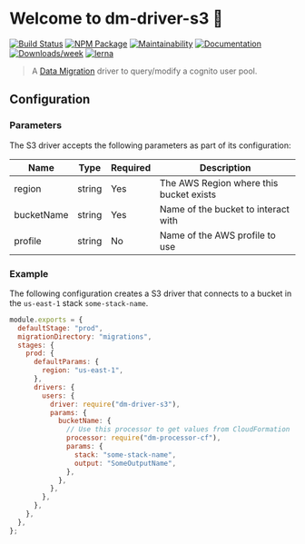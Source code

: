 # Welcome to dm-driver-s3 👋

[![Build Status](https://github.com/theBenForce/data-migration/workflows/Release/badge.svg?branch=master)](https://github.com/theBenForce/data-migration/actions)
[![NPM Package](https://img.shields.io/npm/v/dm-driver-s3)](https://www.npmjs.com/package/dm-driver-s3)
[![Maintainability](https://api.codeclimate.com/v1/badges/89a0c1976c9b89979635/maintainability)](https://codeclimate.com/github/theBenForce/data-migration/maintainability)
[![Documentation](https://img.shields.io/badge/documentation-view-blue)](https://data-migration.js.org/)
[![Downloads/week](https://img.shields.io/npm/dw/dm-driver-s3.svg)](https://npmjs.org/package/dm-driver-s3)
[![lerna](https://img.shields.io/badge/maintained%20with-lerna-cc00ff.svg)](https://lerna.js.org/)

> A [Data Migration](https://www.npmjs.com/package/data-migration) driver to query/modify a cognito user pool.

## Configuration

### Parameters

The S3 driver accepts the following parameters as part of its configuration:

| Name       | Type   | Required | Description                             |
| ---------- | ------ | -------- | --------------------------------------- |
| region     | string | Yes      | The AWS Region where this bucket exists |
| bucketName | string | Yes      | Name of the bucket to interact with     |
| profile    | string | No       | Name of the AWS profile to use          |

### Example

The following configuration creates a S3 driver that connects to a bucket in the `us-east-1` stack `some-stack-name`.

```javascript
module.exports = {
  defaultStage: "prod",
  migrationDirectory: "migrations",
  stages: {
    prod: {
      defaultParams: {
        region: "us-east-1",
      },
      drivers: {
        users: {
          driver: require("dm-driver-s3"),
          params: {
            bucketName: {
              // Use this processor to get values from CloudFormation
              processor: require("dm-processor-cf"),
              params: {
                stack: "some-stack-name",
                output: "SomeOutputName",
              },
            },
          },
        },
      },
    },
  },
};
```
